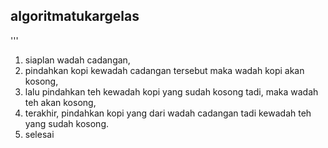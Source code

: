 ## algoritmatukargelas
'''
1. siaplan wadah cadangan,
2. pindahkan kopi kewadah cadangan tersebut maka wadah kopi akan kosong,
3. lalu pindahkan teh kewadah kopi yang sudah kosong tadi, maka wadah teh akan kosong,
4. terakhir, pindahkan kopi yang dari wadah cadangan tadi kewadah teh yang sudah kosong.
5. selesai
